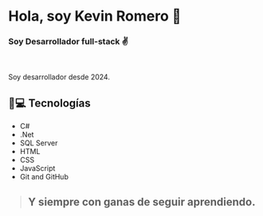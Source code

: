 
# Hola, soy Kevin Romero 👋

### Soy Desarrollador full-stack ✌️
<!--
**KevinSRDev/KevinSRDev** is a ✨ _special_ ✨ repository because its `README.md` (this file) appears on your GitHub profile.

Here are some ideas to get you started:

- 🔭 I’m currently working on ...
- 🌱 I’m currently learning ...
- 👯 I’m looking to collaborate on ...
- 🤔 I’m looking for help with ...
- 💬 Ask me about ...
- 📫 How to reach me: ...
- 😄 Pronouns: ...
- ⚡ Fun fact: ...
-->

<br/>

Soy desarrollador desde 2024.
## 👾💻 Tecnologías
+ C#
+ .Net
+ SQL Server
+ HTML
+ CSS
+ JavaScript
+ Git and GitHub

>## Y siempre con ganas de seguir aprendiendo.
